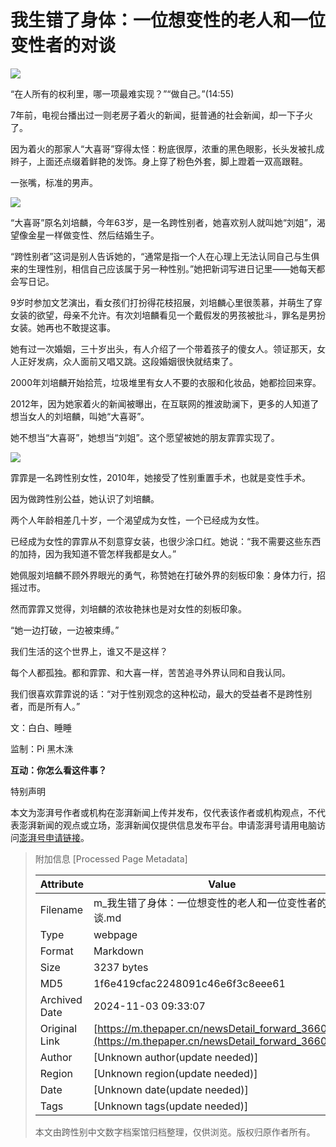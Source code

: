 # 我生错了身体：一位想变性的老人和一位变性者的对谈

![](https://image.thepaper.cn/publish/interaction/image/2/657/779.jpeg)

“在人所有的权利里，哪一项最难实现？”“做自己。”(14:55)

7年前，电视台播出过一则老房子着火的新闻，挺普通的社会新闻，却一下子火了。

因为着火的那家人“大喜哥”穿得太怪：粉底很厚，浓重的黑色眼影，长头发被扎成辫子，上面还点缀着鲜艳的发饰。身上穿了粉色外套，脚上蹬着一双高跟鞋。

一张嘴，标准的男声。

![](http://image.thepaper.cn/www/image/22/156/390.jpeg)

“大喜哥”原名刘培麟，今年63岁，是一名跨性别者，她喜欢别人就叫她“刘姐”，渴望像金星一样做变性、然后结婚生子。

“跨性别者”这词是别人告诉她的，“通常是指一个人在心理上无法认同自己与生俱来的生理性别，相信自己应该属于另一种性别。”她把新词写进日记里——她每天都会写日记。

9岁时参加文艺演出，看女孩们打扮得花枝招展，刘培麟心里很羡慕，并萌生了穿女装的欲望，母亲不允许。有次刘培麟看见一个戴假发的男孩被批斗，罪名是男扮女装。她再也不敢提这事。

她有过一次婚姻，三十岁出头，有人介绍了一个带着孩子的傻女人。领证那天，女人正好发病，众人面前又唱又跳。这段婚姻很快就结束了。

2000年刘培麟开始拾荒，垃圾堆里有女人不要的衣服和化妆品，她都捡回来穿。

2012年，因为她家着火的新闻被曝出，在互联网的推波助澜下，更多的人知道了想当女人的刘培麟，叫她“大喜哥”。

她不想当“大喜哥”，她想当“刘姐”。这个愿望被她的朋友霏霏实现了。

![](http://image.thepaper.cn/www/image/22/156/389.jpeg)

霏霏是一名跨性别女性，2010年，她接受了性别重置手术，也就是变性手术。

因为做跨性别公益，她认识了刘培麟。

两个人年龄相差几十岁，一个渴望成为女性，一个已经成为女性。

已经成为女性的霏霏从不刻意穿女装，也很少涂口红。她说：“我不需要这些东西的加持，因为我知道不管怎样我都是女人。”

她佩服刘培麟不顾外界眼光的勇气，称赞她在打破外界的刻板印象：身体力行，招摇过市。

然而霏霏又觉得，刘培麟的浓妆艳抹也是对女性的刻板印象。

“她一边打破，一边被束缚。”

我们生活的这个世界上，谁又不是这样？

每个人都孤独。都和霏霏、和大喜一样，苦苦追寻外界认同和自我认同。

我们很喜欢霏霏说的话：“对于性别观念的这种松动，最大的受益者不是跨性别者，而是所有人。”

文：白白、睡睡

监制：Pi 黑木洙

**互动：你怎么看这件事？**

特别声明

本文为澎湃号作者或机构在澎湃新闻上传并发布，仅代表该作者或机构观点，不代表澎湃新闻的观点或立场，澎湃新闻仅提供信息发布平台。申请澎湃号请用电脑访问[澎湃号申请链接](https://renzheng.thepaper.cn)。

> 附加信息 [Processed Page Metadata]
>
> | Attribute       | Value                                  |
> |-----------------|----------------------------------------|
> | Filename        | m_我生错了身体：一位想变性的老人和一位变性者的对谈.md                             |
> | Type            | webpage                                 |
> | Format          | Markdown                               |
> | Size            | 3237 bytes                           |
> | MD5             | 1f6e419cfac2248091c46e6f3c8eee61                                  |
> | Archived Date   | 2024-11-03 09:33:07                             |
> | Original Link   | [https://m.thepaper.cn/newsDetail_forward_3660764](https://m.thepaper.cn/newsDetail_forward_3660764)                         |
> | Author          | [Unknown author(update needed)]                              |
> | Region          | [Unknown region(update needed)]                              |
> | Date            | [Unknown date(update needed)]                                 |
> | Tags            | [Unknown tags(update needed)]                                 |
>
> 本文由跨性别中文数字档案馆归档整理，仅供浏览。版权归原作者所有。
>